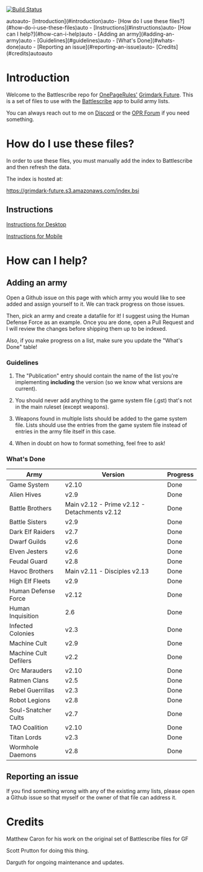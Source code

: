 [![Build Status](https://travis-ci.com/sprutton1/GrimdarkFutureBattlescribe.svg?branch=master)](https://travis-ci.com/sprutton1/GrimdarkFutureBattlescribe)

<!-- TOC -->autoauto- [Introduction](#introduction)auto- [How do I use these files?](#how-do-i-use-these-files)auto    - [Instructions](#instructions)auto- [How can I help?](#how-can-i-help)auto    - [Adding an army](#adding-an-army)auto        - [Guidelines](#guidelines)auto        - [What's Done](#whats-done)auto    - [Reporting an issue](#reporting-an-issue)auto- [Credits](#credits)autoauto<!-- /TOC -->

# Introduction

Welcome to the Battlescribe repo for [OnePageRules'](https://onepagerules.com/)
[Grimdark Future](https://onepagerules.com/portfolio/grimdark-future/). This is
a set of files to use with the [Battlescribe](https://battlescribe.net/) app to
build army lists.

You can always reach out to me on
[Discord](https://discordapp.com/channels/610199287346888743/610199287346888746)
or the [OPR Forum](http://forum.onepagerules.com/) if you need something.

# How do I use these files?

In order to use these files, you must manually add the index to Battlescribe and
then refresh the data.

The index is hosted at:

https://grimdark-future.s3.amazonaws.com/index.bsi

## Instructions

[Instructions for Desktop](./desktop.md)

[Instructions for Mobile](./mobile.md)

# How can I help?

## Adding an army

Open a Github issue on this page with which army you would like to see added and
assign yourself to it. We can track progress on those issues.

Then, pick an army and create a datafile for it! I suggest using the Human
Defense Force as an example. Once you are done, open a Pull Request and I will
review the changes before shipping them up to be indexed.

Also, if you make progress on a list, make sure you update the "What's Done"
table!

### Guidelines

1. The "Publication" entry should contain the name of the list you're
   implementing **including** the version (so we know what versions are
   current).

2. You should never add anything to the game system file (.gst) that's not in
   the main ruleset (except weapons).

3. Weapons found in multiple lists should be added to the game system file.
   Lists should use the entries from the game system file instead of entries in
   the army file itself in this case.

4. When in doubt on how to format something, feel free to ask!

### What's Done

| Army | Version | Progress |
|---|---|---|
|Game System|v2.10|Done|
|Alien Hives|v2.9|Done|
|Battle Brothers|Main v2.12 - Prime v2.12 - Detachments v2.12|Done|
|Battle Sisters|v2.9|Done|
|Dark Elf Raiders|v2.7|Done|
|Dwarf Guilds|v2.6|Done|
|Elven Jesters|v2.6|Done|
|Feudal Guard|v2.8|Done|
|Havoc Brothers|Main v2.11 - Disciples v2.13|Done|
|High Elf Fleets|v2.9|Done|
|Human Defense Force|v2.12|Done|
|Human Inquisition|2.6|Done|
|Infected Colonies|v2.3|Done|
|Machine Cult|v2.9|Done|
|Machine Cult Defilers|v2.2|Done|
|Orc Marauders|v2.10|Done|
|Ratmen Clans|v2.5|Done|
|Rebel Guerrillas|v2.3|Done|
|Robot Legions|v2.8|Done|
|Soul-Snatcher Cults|v2.7|Done|
|TAO Coalition|v2.10|Done|
|Titan Lords|v2.3|Done|
|Wormhole Daemons|v2.8|Done|



## Reporting an issue

If you find something wrong with any of the existing army lists, please open a
Github issue so that myself or the owner of that file can address it.

# Credits

Matthew Caron for his work on the original set of Battlescribe files for GF

Scott Prutton for doing this thing.

Darguth for ongoing maintenance and updates.